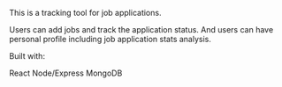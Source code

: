 This is a tracking tool for job applications.

Users can add jobs and track the application status. And users can have personal profile including job application stats analysis.

Built with:

React
Node/Express
MongoDB
